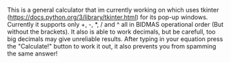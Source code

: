 This is a general calculator that im currently working on which uses tkinter (https://docs.python.org/3/library/tkinter.html) for its pop-up windows.
Currently it supports only +, -, *, / and ^ all in BIDMAS operational order (But without the brackets).
It also is able to work decimals, but be carefull, too big decimals may give unreliable results.
After typing in your equation press the "Calculate!" button to work it out, it also prevents you from spamming the same answer!
